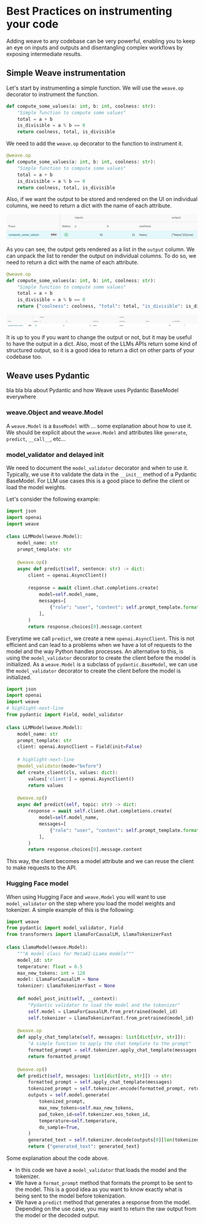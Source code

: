 # Best Practices on instrumenting your code

Adding weave to any codebase can be very powerful, enabling you to keep an eye on inputs and outputs and disentangling complex workflows by exposing intermediate results.

## Simple Weave instrumentation

Let's start by instrumenting a simple function. We will use the `weave.op` decorator to instrument the function.

```python
def compute_some_values(a: int, b: int, coolness: str):
    "Simple function to compute some values"
    total = a + b
    is_divisible = a % b == 0
    return coolness, total, is_divisible
```

We need to add the `weave.op` decorator to the function to instrument it.

```python
@weave.op
def compute_some_values(a: int, b: int, coolness: str):
    "Simple function to compute some values"
    total = a + b
    is_divisible = a % b == 0
    return coolness, total, is_divisible
```

 Also, if we want the output to be stored and rendered on the UI on individual columns, we need to return a dict with the name of each attribute.

 ![](./imgs/simple_trace.png)

 As you can see, the output gets rendered as a list in the `output` column. We can unpack the list to render the output on individual columns. To do so, we need to return a dict with the name of each attribute.


```python
@weave.op
def compute_some_values(a: int, b: int, coolness: str):
    "Simple function to compute some values"
    total = a + b
    is_divisible = a % b == 0
    return {"coolness": coolness, "total": total, "is_divisible": is_divisible}
```
![](./imgs/dict_output_trace.png)

It is up to you if you want to change the output or not, but it may be useful to have the output in a dict. Also, most of the LLMs APIs return some kind of structured output, so it is a good idea to return a dict on other parts of your codebase too.

## Weave uses Pydantic

bla bla bla about Pydantic and how Weave uses Pydantic BaseModel everywhere

### weave.Object and weave.Model

A `weave.Model` is a `BaseModel` with ... some explanation about how to use it. We should be explicit about the `weave.Model` and attributes like `generate`, `predict`, `__call__`, etc...

### model_validator and delayed init

We need to document the `model_validator` decorator and when to use it. Typically, we use it to validate the data in the `__init__` method of a Pydantic BaseModel. For LLM use cases this is a good place to define the client or load the model weights.

Let's consider the following example:

```python
import json
import openai
import weave

class LLMModel(weave.Model):
    model_name: str
    prompt_template: str

    @weave.op()
    async def predict(self, sentence: str) -> dict:
        client = openai.AsyncClient()

        response = await client.chat.completions.create(
            model=self.model_name,
            messages=[
                {"role": "user", "content": self.prompt_template.format(sentence=sentence)}
            ],
        )
        return response.choices[0].message.content
```
Everytime we call `predict`, we create a new `openai.AsyncClient`. This is not efficient and can lead to a problems when we have a lot of requests to the model and the way Python handles processes. An alternative to this, is using the `model_validator` decorator to create the client before the model is initialized. As a `weave.Model` is a subclass of `pydantic.BaseModel`, we can use the `model_validator` decorator to create the client before the model is initialized.

```python
import json
import openai
import weave
# highlight-next-line
from pydantic import Field, model_validator

class LLMModel(weave.Model):
    model_name: str
    prompt_template: str
    client: openai.AsyncClient = Field(init=False)
    
    # highlight-next-line
    @model_validator(mode="before")
    def create_client(cls, values: dict):
        values['client'] = openai.AsyncClient()
        return values
    
    @weave.op()
    async def predict(self, topic: str) -> dict:
        response = await self.client.chat.completions.create(
            model=self.model_name,
            messages=[
                {"role": "user", "content": self.prompt_template.format(topic=topic)}
            ],
        )
        return response.choices[0].message.content
```
This way, the client becomes a model attribute and we can reuse the client to make requests to the API.

### Hugging Face model

When using Hugging Face and `weave.Model` you will want to use `model_validator` on the step where you load the model weights and tokenizer. A simple example of this is the following:

```python
import weave
from pydantic import model_validator, Field
from transformers import LlamaForCausalLM, LlamaTokenizerFast

class LlamaModel(weave.Model):
    """A model class for MetaAI-LLama models"""
    model_id: str
    temperature: float = 0.5
    max_new_tokens: int = 128
    model: LlamaForCausalLM = None
    tokenizer: LlamaTokenizerFast = None

    def model_post_init(self, __context):
        "Pydantic validator to load the model and the tokenizer"
        self.model = LlamaForCausalLM.from_pretrained(model_id)
        self.tokenizer = LlamaTokenizerFast.from_pretrained(model_id)

    @weave.op
    def apply_chat_template(self, messages: list[dict[str, str]]):
        "A simple function to apply the chat template to the prompt"
        formatted_prompt = self.tokenizer.apply_chat_template(messages, tokenize=False)
        return formatted_prompt

    @weave.op()
    def predict(self, messages: list[dict[str, str]]) -> str:
        formatted_prompt = self.apply_chat_template(messages)
        tokenized_prompt = self.tokenizer.encode(formatted_prompt, return_tensors="pt").to(self.model.device)
        outputs = self.model.generate(
            tokenized_prompt,
            max_new_tokens=self.max_new_tokens,
            pad_token_id=self.tokenizer.eos_token_id,
            temperature=self.temperature,
            do_sample=True,
        )
        generated_text = self.tokenizer.decode(outputs[0][len(tokenized_prompt[0]):], skip_special_tokens=True)
        return {"generated_text": generated_text}
```
Some explanation about the code above.
- In this code we have a `model_validator` that loads the model and the tokenizer.
- We have a `format_prompt` method that formats the prompt to be sent to the model. This is a good idea as you want to know exactly what is being sent to the model before tokenization.
- We have a `predict` method that generates a response from the model. Depending on the use case, you may want to return the raw output from the model or the decoded output.


